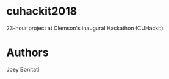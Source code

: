 # cuhackit2018
23-hour project at Clemson's inaugural Hackathon (CUHackit)

# Authors
Joey Bonitati
